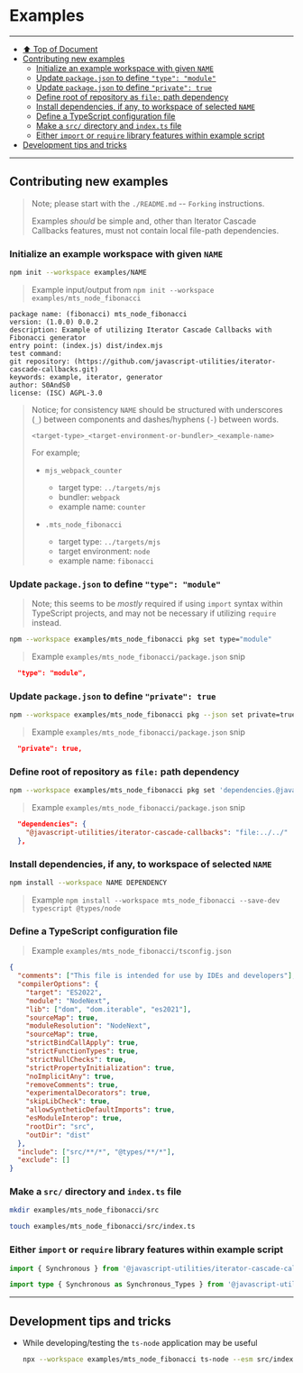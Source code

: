 # Examples
[heading__top]:
  #examples
  "Usage examples for the JavaScript Utilities Iterator Cascade Callbacks project"


---


- [&#x2B06; Top of Document][heading__top]
- [Contributing new examples][heading__contributing_new_examples]
  - [Initialize an example workspace with given `NAME`][heading__initialize_an_example_workspace_with_given_name]
  - [Update `package.json` to define `"type": "module"`][heading__update_packagejson_to_define_type_module]
  - [Update `package.json` to define `"private": true`][heading__update_packagejson_to_define_private_true]
  - [Define root of repository as `file:` path dependency][heading__define_root_of_repository_as_file_path_dependency]
  - [Install dependencies, if any, to workspace of selected `NAME`][heading__install_dependencies_if_any_to_workspace_of_selected_name]
  - [Define a TypeScript configuration file][heading__define_a_typescript_configuration_file]
  - [Make a `src/` directory and `index.ts` file][heading__make_a_src_directory_and_indexts_file]
  - [Either `import` or `require` library features within example script][heading__either_import_or_require_library_features_within_example_script]
- [Development tips and tricks][heading__development_tips_and_tricks]


---


## Contributing new examples
[heading__contributing_new_examples]: #contributing-new-examples


> Note; please start with the `./README.md` -- `Forking` instructions.
>
> Examples _should_ be simple and, other than Iterator Cascade Callbacks
> features, must not contain local file-path dependencies.


### Initialize an example workspace with given `NAME`
[heading__initialize_an_example_workspace_with_given_name]: #initialize-an-example-workspace-with-given-name


```bash
npm init --workspace examples/NAME
```

> Example input/output from `npm init --workspace examples/mts_node_fibonacci`

```
package name: (fibonacci) mts_node_fibonacci
version: (1.0.0) 0.0.2
description: Example of utilizing Iterator Cascade Callbacks with Fibonacci generator
entry point: (index.js) dist/index.mjs
test command: 
git repository: (https://github.com/javascript-utilities/iterator-cascade-callbacks.git) 
keywords: example, iterator, generator
author: S0AndS0
license: (ISC) AGPL-3.0
```

> Notice; for consistency `NAME` should be structured with underscores (`_`)
> between components and dashes/hyphens (`-`) between words.
>
>     <target-type>_<target-environment-or-bundler>_<example-name>
>
> For example;
>
> - `mjs_webpack_counter`
>   - target type: `../targets/mjs`
>   - bundler: `webpack`
>   - example name: `counter`
>
> - `.mts_node_fibonacci`
>   - target type: `../targets/mjs`
>   - target environment: `node`
>   - example name: `fibonacci`


### Update `package.json` to define `"type": "module"`
[heading__update_packagejson_to_define_type_module]: #update-packagejson-to-define-type-module


> Note; this seems to be _mostly_ required if using `import` syntax within
> TypeScript projects, and may not be necessary if utilizing `require` instead.


```bash
npm --workspace examples/mts_node_fibonacci pkg set type="module"
```

> Example `examples/mts_node_fibonacci/package.json` snip

```json
  "type": "module",
```


### Update `package.json` to define `"private": true`
[heading__update_packagejson_to_define_private_true]: #update-packagejson-to-define-private-true


```bash
npm --workspace examples/mts_node_fibonacci pkg --json set private=true
```

> Example `examples/mts_node_fibonacci/package.json` snip

```json
  "private": true,
```


### Define root of repository as `file:` path dependency
[heading__define_root_of_repository_as_file_path_dependency]: #define-root-of-repository-as-file-path-dependency


```bash
npm --workspace examples/mts_node_fibonacci pkg set 'dependencies.@javascript-utilities/iterator-cascade-callbacks=file:../../'
```

> Example `examples/mts_node_fibonacci/package.json` snip

```json
  "dependencies": {
    "@javascript-utilities/iterator-cascade-callbacks": "file:../../"
  },
```


### Install dependencies, if any, to workspace of selected `NAME`
[heading__install_dependencies_if_any_to_workspace_of_selected_name]: #install-dependencies-if-any-to-workspace-of-selected-name


```bash
npm install --workspace NAME DEPENDENCY
```

> Example `npm install --workspace mts_node_fibonacci --save-dev typescript @types/node`


### Define a TypeScript configuration file
[heading__define_a_typescript_configuration_file]: #define-a-typescript-configuration-file


> Example `examples/mts_node_fibonacci/tsconfig.json`

```json
{
  "comments": ["This file is intended for use by IDEs and developers"],
  "compilerOptions": {
    "target": "ES2022",
    "module": "NodeNext",
    "lib": ["dom", "dom.iterable", "es2021"],
    "sourceMap": true,
    "moduleResolution": "NodeNext",
    "sourceMap": true,
    "strictBindCallApply": true,
    "strictFunctionTypes": true,
    "strictNullChecks": true,
    "strictPropertyInitialization": true,
    "noImplicitAny": true,
    "removeComments": true,
    "experimentalDecorators": true,
    "skipLibCheck": true,
    "allowSyntheticDefaultImports": true,
    "esModuleInterop": true,
    "rootDir": "src",
    "outDir": "dist"
  },
  "include": ["src/**/*", "@types/**/*"],
  "exclude": []
}
```


### Make a `src/` directory and `index.ts` file
[heading__make_a_src_directory_and_indexts_file]: #make-a-src-directory-and-indexts-file


```bash
mkdir examples/mts_node_fibonacci/src

touch examples/mts_node_fibonacci/src/index.ts
```


### Either `import` or `require` library features within example script
[heading__either_import_or_require_library_features_within_example_script]: #either-import-or-require-library-features-within-example-script


```typescript
import { Synchronous } from '@javascript-utilities/iterator-cascade-callbacks';

import type { Synchronous as Synchronous_Types } from '@javascript-utilities/iterator-cascade-callbacks';
```


______


## Development tips and tricks
[heading__development_tips_and_tricks]: #development-tips-and-tricks


- While developing/testing the `ts-node` application may be useful

   ```bash
   npx --workspace examples/mts_node_fibonacci ts-node --esm src/index.ts
   ```




[file__readme__heading__forking]:
  ./../README.md#forking
  "&#x1F531; Tips for forking iterator-cascade-callbacks"

